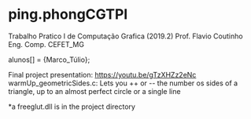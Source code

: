 # ping.phongCGTPI
Trabalho Pratico I de Computação Grafica (2019.2) 
Prof. Flavio Coutinho
Eng. Comp.
CEFET_MG

alunos[] = {Marco_Túlio};

Final project presentation: https://youtu.be/gTzXHZz2eNc
warmUp_geometricSides.c: Lets you ++ or -- the number os sides of a triangle, up to an almost perfect circle or a single line

*a freeglut.dll is in the project directory

